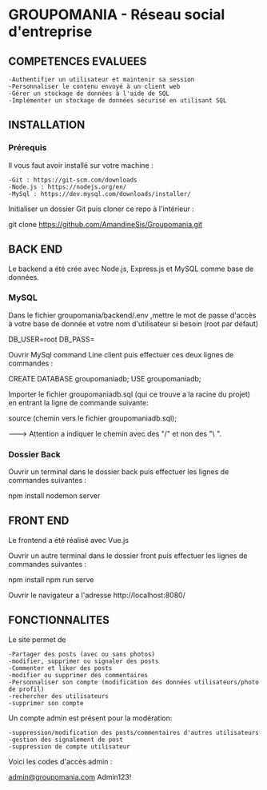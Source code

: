 <h1>GROUPOMANIA - Réseau social d'entreprise</h1>
<h2>COMPETENCES EVALUEES</h2>

    -Authentifier un utilisateur et maintenir sa session
    -Personnaliser le contenu envoyé à un client web
    -Gérer un stockage de données à l'aide de SQL
    -Implémenter un stockage de données sécurisé en utilisant SQL

<h2>INSTALLATION</h2>

<h3>Prérequis</h3>

Il vous faut avoir installé sur votre machine :

    -Git : https://git-scm.com/downloads
    -Node.js : https://nodejs.org/en/
    -MySql : https://dev.mysql.com/downloads/installer/

Initialiser un dossier Git puis cloner ce repo à l'intérieur :

git clone https://github.com/AmandineSis/Groupomania.git

<h2>BACK END</h2>

Le backend a été crée avec Node.js, Express.js et MySQL comme base de données. 

<h3>MySQL</h3>

Dans le fichier groupomania/backend/.env ,mettre le mot de passe d'accès à votre base de donnée et votre nom d'utilisateur si besoin (root par défaut)

DB_USER=root
DB_PASS=


Ouvrir MySql command Line client puis effectuer ces deux lignes de commandes :

CREATE DATABASE groupomaniadb;
USE groupomaniadb;


Importer le fichier groupomaniadb.sql (qui ce trouve a la racine du projet) en entrant la ligne de commande suivante:

source (chemin vers le fichier groupomaniadb.sql);

---> Attention a indiquer le chemin avec des "/" et non des "\ ".


<h3>Dossier Back</h3>

Ouvrir un terminal dans le dossier back puis effectuer les lignes de commandes suivantes :

npm install
nodemon server


<h2>FRONT END</h2>

Le frontend a été réalisé avec Vue.js

Ouvrir un autre terminal dans le dossier front puis effectuer les lignes de commandes suivantes :

npm install
npm run serve

Ouvrir le navigateur a l'adresse http://localhost:8080/


<h2>FONCTIONNALITES</h2>

Le site permet de

    -Partager des posts (avec ou sans photos)
    -modifier, supprimer ou signaler des posts
    -Commenter et liker des posts
    -modifier ou supprimer des commentaires
    -Personnaliser son compte (modification des données utilisateurs/photo de profil)
    -rechercher des utilisateurs
    -supprimer son compte

Un compte admin est présent pour la modération:
    
    -suppression/modification des posts/commentaires d'autres utilisateurs
    -gestion des signalement de post
    -suppression de compte utilisateur
    
Voici les codes d'accès admin :

admin@groupomania.com
Admin123!
